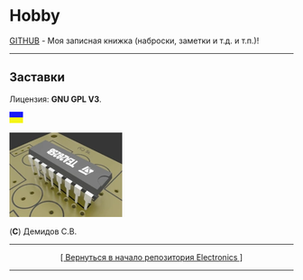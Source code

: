 # Hobby
[GITHUB](https://github.com) - Моя записная книжка (наброски, заметки и т.д. и т.п.)!

<hr>

## Заставки

Лицензия: **GNU GPL V3**.

![](https://github.com/drilnet/electronics/blob/master/UA.png)

![](https://github.com/drilnet/electronics/blob/master/AUDIO%20AMPLIFIER%20TEA2025B/TEA2025B.%20Animation/TEA2025B%2C%20contrast%20LQ.webp)

(**C**) Демидов С.В.

<hr>

<div align="center">
<a href="https://github.com/drilnet/electronics">
[ Вернуться в начало репозитория Electronics ]
</a>
</div>

<hr>
